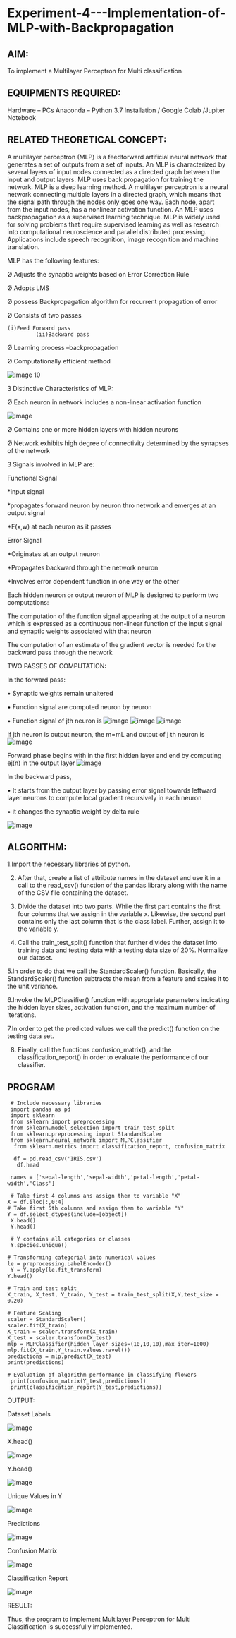 # Experiment-4---Implementation-of-MLP-with-Backpropagation

## AIM:
To implement a Multilayer Perceptron for Multi classification

## EQUIPMENTS REQUIRED:
Hardware – PCs
Anaconda – Python 3.7 Installation / Google Colab /Jupiter Notebook

## RELATED THEORETICAL CONCEPT:

A multilayer perceptron (MLP) is a feedforward artificial neural network that generates a set of outputs from a set of inputs. An MLP is characterized by several layers of input nodes connected as a directed graph between the input and output layers. MLP uses back propagation for training the network. MLP is a deep learning method.
A multilayer perceptron is a neural network connecting multiple layers in a directed graph, which means that the signal path through the nodes only goes one way. Each node, apart from the input nodes, has a nonlinear activation function. An MLP uses backpropagation as a supervised learning technique.
MLP is widely used for solving problems that require supervised learning as well as research into computational neuroscience and parallel distributed processing. Applications include speech recognition, image recognition and machine translation.
 
MLP has the following features:

Ø  Adjusts the synaptic weights based on Error Correction Rule

Ø  Adopts LMS

Ø  possess Backpropagation algorithm for recurrent propagation of error

Ø  Consists of two passes

  	(i)Feed Forward pass
	         (ii)Backward pass
           
Ø  Learning process –backpropagation

Ø  Computationally efficient method

![image 10](https://user-images.githubusercontent.com/112920679/198804559-5b28cbc4-d8f4-4074-804b-2ebc82d9eb4a.jpg)

3 Distinctive Characteristics of MLP:

Ø  Each neuron in network includes a non-linear activation function

![image](https://user-images.githubusercontent.com/112920679/198814300-0e5fccdf-d3ea-4fa0-b053-98ca3a7b0800.png)

Ø  Contains one or more hidden layers with hidden neurons

Ø  Network exhibits high degree of connectivity determined by the synapses of the network

3 Signals involved in MLP are:

 Functional Signal

*input signal

*propagates forward neuron by neuron thro network and emerges at an output signal

*F(x,w) at each neuron as it passes

Error Signal

   *Originates at an output neuron
   
   *Propagates backward through the network neuron
   
   *Involves error dependent function in one way or the other
   
Each hidden neuron or output neuron of MLP is designed to perform two computations:

The computation of the function signal appearing at the output of a neuron which is expressed as a continuous non-linear function of the input signal and synaptic weights associated with that neuron

The computation of an estimate of the gradient vector is needed for the backward pass through the network

TWO PASSES OF COMPUTATION:

In the forward pass:

•       Synaptic weights remain unaltered

•       Function signal are computed neuron by neuron

•       Function signal of jth neuron is
            ![image](https://user-images.githubusercontent.com/112920679/198814313-2426b3a2-5b8f-489e-af0a-674cc85bd89d.png)
            ![image](https://user-images.githubusercontent.com/112920679/198814328-1a69a3cd-7e02-4829-b773-8338ac8dcd35.png)
            ![image](https://user-images.githubusercontent.com/112920679/198814339-9c9e5c30-ac2d-4f50-910c-9732f83cabe4.png)



If jth neuron is output neuron, the m=mL  and output of j th neuron is
               ![image](https://user-images.githubusercontent.com/112920679/198814349-a6aee083-d476-41c4-b662-8968b5fc9880.png)

Forward phase begins with in the first hidden layer and end by computing ej(n) in the output layer
![image](https://user-images.githubusercontent.com/112920679/198814353-276eadb5-116e-4941-b04e-e96befae02ed.png)


In the backward pass,

•       It starts from the output layer by passing error signal towards leftward layer neurons to compute local gradient recursively in each neuron

•        it changes the synaptic weight by delta rule

![image](https://user-images.githubusercontent.com/112920679/198814362-05a251fd-fceb-43cd-867b-75e6339d870a.png)



## ALGORITHM:

1.Import the necessary libraries of python.

2. After that, create a list of attribute names in the dataset and use it in a call to the read_csv() function of the pandas library along with the name of the CSV file containing the dataset.

3. Divide the dataset into two parts. While the first part contains the first four columns that we assign in the variable x. Likewise, the second part contains only the last column that is the class label. Further, assign it to the variable y.

4. Call the train_test_split() function that further divides the dataset into training data and testing data with a testing data size of 20%.
Normalize our dataset. 

5.In order to do that we call the StandardScaler() function. Basically, the StandardScaler() function subtracts the mean from a feature and scales it to the unit variance.

6.Invoke the MLPClassifier() function with appropriate parameters indicating the hidden layer sizes, activation function, and the maximum number of iterations.

7.In order to get the predicted values we call the predict() function on the testing data set.

8. Finally, call the functions confusion_matrix(), and the classification_report() in order to evaluate the performance of our classifier.

## PROGRAM 

     # Include necessary libraries
     import pandas as pd
     import sklearn
     from sklearn import preprocessing
     from sklearn.model_selection import train_test_split
     from sklearn.preprocessing import StandardScaler
     from sklearn.neural_network import MLPClassifier
      from sklearn.metrics import classification_report, confusion_matrix

      df = pd.read_csv('IRIS.csv')
       df.head

     names = ['sepal-length','sepal-width','petal-length','petal-width','Class']

     # Take first 4 columns ans assign them to variable "X"
    X = df.iloc[:,0:4]
    # Take first 5th columns and assign them to variable "Y"
    Y = df.select_dtypes(include=[object])
     X.head()
     Y.head()

     # Y contains all categories or classes
     Y.species.unique()

    # Transforming categorial into numerical values
    le = preprocessing.LabelEncoder()
     Y = Y.apply(le.fit_transform)
    Y.head()

    # Train and test split
    X_train, X_test, Y_train, Y_test = train_test_split(X,Y,test_size = 0.20)

    # Feature Scaling
    scaler = StandardScaler() 
    scaler.fit(X_train)
    X_train = scaler.transform(X_train)
    X_test = scaler.transform(X_test)
    mlp = MLPClassifier(hidden_layer_sizes=(10,10,10),max_iter=1000)
    mlp.fit(X_train,Y_train.values.ravel())
    predictions = mlp.predict(X_test)
    print(predictions)

    # Evaluation of algorithm performance in classifying flowers
     print(confusion_matrix(Y_test,predictions))
     print(classification_report(Y_test,predictions))
     
OUTPUT:

Dataset Labels

![image](https://github.com/MUKESHPARTHASARATHY/Experiment-4---Implementation-of-MLP-with-Backpropagation/assets/119393818/6e1c3af3-b16b-49d7-b05f-688f3810c063)


X.head()

![image](https://github.com/MUKESHPARTHASARATHY/Experiment-4---Implementation-of-MLP-with-Backpropagation/assets/119393818/6679c888-3435-4372-a5bf-1ddc3ed87fbb)


Y.head()

![image](https://github.com/MUKESHPARTHASARATHY/Experiment-4---Implementation-of-MLP-with-Backpropagation/assets/119393818/4187973c-6505-4568-8b45-8eb26c9f716f)


Unique Values in Y

![image](https://github.com/MUKESHPARTHASARATHY/Experiment-4---Implementation-of-MLP-with-Backpropagation/assets/119393818/b138bd79-ee3a-4a7f-9e3b-7b42b35edcae)


Predictions

![image](https://github.com/MUKESHPARTHASARATHY/Experiment-4---Implementation-of-MLP-with-Backpropagation/assets/119393818/a176ba41-f151-4f14-97b4-0c2773d6609d)


Confusion Matrix

![image](https://github.com/MUKESHPARTHASARATHY/Experiment-4---Implementation-of-MLP-with-Backpropagation/assets/119393818/5180678c-82bc-447d-9228-b7c829648f8d)


Classification Report

![image](https://github.com/MUKESHPARTHASARATHY/Experiment-4---Implementation-of-MLP-with-Backpropagation/assets/119393818/a61850cb-efb4-4826-b37b-11eabde3d676)


RESULT:

Thus, the program to implement Multilayer Perceptron for Multi Classification is successfully implemented.
